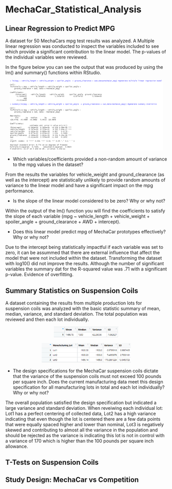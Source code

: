 # MechaCar_Statistical_Analysis

## Linear Regression to Predict MPG

A dataset for 50 MechaCars mpg test results was analyzed. A Multiple linear regression was conducted to inspect the variables included to see which provide a significant contribution to the linear model. The p-values of the individual variables were reviewed.

In the figure below you can see the output that was produced by using the lm() and summary() functions within RStudio. 

<p align="center">  
<img src="https://github.com/mcgibbenyd1/MechaCar_Statistical_Analysis/blob/main/Multiple_Regression_D1.png" width="95%"/>
</p>

- Which variables/coefficients provided a non-random amount of variance to the mpg values in the dataset?

From the results the variables for vehicle_weight and ground_clearance (as well as the intercept) are statistically unlikely to provide random amounts of variance to the linear model and have a significant impact on the mpg performance.  

- Is the slope of the linear model considered to be zero? Why or why not?

Within the output of the lm() function you will find the coefficients to satisfy the slope of each variable (mpg ~ vehicle_length + vehicle_weight + spoiler_angle  + ground_clearance + AWD + intercept). 

- Does this linear model predict mpg of MechaCar prototypes effectively? Why or why not?

Due to the intercept being statistically impactful if each variable was set to zero, it can be assummed that there are external influence that affect the model that were not included within the dataset. Transforming the dataset with log10() did not improve the results. Although the number of significant variables the summary dat for the R-squared value was .71 with a significant p-value. Evidence of overfitting.  

## Summary Statistics on Suspension Coils

A dataset containing the results from multiple production lots for suspension coils was analyzed with the basic statistic summary of  mean, median, variance, and standard deviation. The total population was reviewed and then each lot individually.

<p align="center">  
<img src="https://github.com/mcgibbenyd1/MechaCar_Statistical_Analysis/blob/main/total_summary_table_D2.png" width="40%"/>
</p>

<p align="center">  
<img src="https://github.com/mcgibbenyd1/MechaCar_Statistical_Analysis/blob/main/lot_summary_table_D2.png" width="55%"/>
</p>

- The design specifications for the MechaCar suspension coils dictate that the variance of the suspension coils must not exceed 100 pounds per square inch. Does the current manufacturing data meet this design specification for all manufacturing lots in total and each lot individually? Why or why not?

The overall population satisfied the design specification but indicated a large variance and standard deviation. When reveiwing each individual lot: Lot1 has a perfect centering of collected data, Lot2 has a high variance indicating that even though the lot is centered there are a few data points that were equally spaced higher and lower than nominal, Lot3 is negatively skewed and contributing to almost all the variance in the population and should be rejected as the variance is indicating this lot is not in control with a variance of 170 which is higher than the 100 pounds per square inch allowance. 

## T-Tests on Suspension Coils



## Study Design: MechaCar vs Competition
